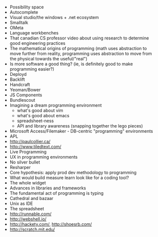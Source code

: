 - Possibility space
- Autocomplete
- Visual studio/the windows + .net ecosystem 
- Smalltalk
- OMeta
- Language workbenches
- That canadian CS professor video about using research to determine good engineering practices
- The mathematical origins of programming (math uses abstraction to move further from reality, programming uses abstraction to move from the physical towards the useful/"real")
- Is more software a good thing? (ie, is definitely good to make programming easier?)
- Deployd
- Backlift
- Handcraft
- Yeoman/Bower
- JS Components
- Bundlescout
- Imagining a dream programming environment
    - what's good about vim
    - what's good about emacs
    - spreadsheet-ness
    - API and library awareness (snapping together the lego pieces)
- Microsoft Access/Filemaker - DB-centric "programming" environments
- APL
- http://paulcollier.ca/
- http://www.tiledtext.com/
- Live Programming
- UX in programming environments
- No silver bullet
- Resharper
- Core hypothesis: apply prod dev methodology to programming
- What would build measure learn look like for a coding tool?
- The whole widget
- Advances in libraries and frameworks
- The fundamental act of programming is typing
- Cathedral and bazaar
- Unix as IDE 
- The spreadsheet
- http://runnable.com/
- http://webshell.io/
- http://hackety.com/, http://shoesrb.com/
- http://scratch.mit.edu/
